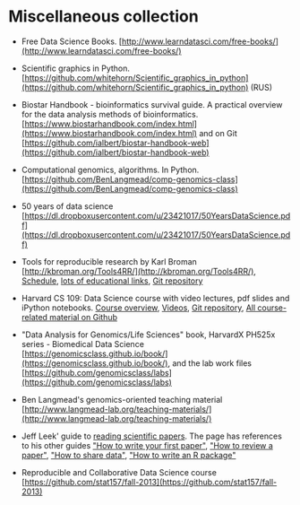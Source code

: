 # Miscellaneous collection

- Free Data Science Books. [http://www.learndatasci.com/free-books/](http://www.learndatasci.com/free-books/)

- Scientific graphics in Python. [https://github.com/whitehorn/Scientific_graphics_in_python](https://github.com/whitehorn/Scientific_graphics_in_python) (RUS)

- Biostar Handbook - bioinformatics survival guide. A practical overview for the data analysis methods of bioinformatics. [https://www.biostarhandbook.com/index.html](https://www.biostarhandbook.com/index.html) and on Git [https://github.com/ialbert/biostar-handbook-web](https://github.com/ialbert/biostar-handbook-web)

- Computational genomics, algorithms. In Python. [https://github.com/BenLangmead/comp-genomics-class](https://github.com/BenLangmead/comp-genomics-class)

- 50 years of data science [https://dl.dropboxusercontent.com/u/23421017/50YearsDataScience.pdf](https://dl.dropboxusercontent.com/u/23421017/50YearsDataScience.pdf)

- Tools for reproducible research by Karl Broman [http://kbroman.org/Tools4RR/](http://kbroman.org/Tools4RR/), [Schedule](http://kbroman.org/Tools4RR/pages/schedule.html), [lots of educational links](http://kbroman.org/Tools4RR/pages/resources.html), [Git repository](https://github.com/kbroman/Tools4RR/tree/master)

- Harvard CS 109: Data Science course with video lectures, pdf slides and iPython notebooks. [Course overview](https://cs109.github.io/2015/), [Videos](https://cs109.github.io/2015/pages/videos.html), [Git repository](https://github.com/cs109/2015), [All course-related material on Github](https://github.com/cs109)

- "Data Analysis for Genomics/Life Sciences" book, HarvardX PH525x series - Biomedical Data Science [https://genomicsclass.github.io/book/](https://genomicsclass.github.io/book/), and the lab work files [https://github.com/genomicsclass/labs](https://github.com/genomicsclass/labs)

- Ben Langmead's genomics-oriented teaching material [http://www.langmead-lab.org/teaching-materials/](http://www.langmead-lab.org/teaching-materials/)

- Jeff Leek' guide to [reading scientific papers](https://github.com/jtleek/readingpapers). The page has references to his other guides ["How to write your first paper"](https://github.com/jtleek/firstpaper), ["How to review a paper"](https://github.com/jtleek/reviews), ["How to share data"](https://github.com/jtleek/datasharing), ["How to write an R package"](https://github.com/jtleek/rpackages)

- Reproducible and Collaborative Data Science course [https://github.com/stat157/fall-2013](https://github.com/stat157/fall-2013)

